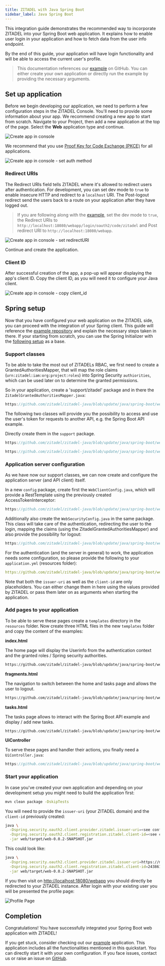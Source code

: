 ```yaml
---
title: ZITADEL with Java Spring Boot
sidebar_label: Java Spring Boot
---
```


This integration guide demonstrates the recommended way to incorporate ZITADEL into your Spring Boot web application. 
It explains how to enable user login in your application and how to fetch data from the user info endpoint.

By the end of this guide, your application will have login functionality and will be able to access the current user's profile.

> This documentation references our [example](https://github.com/zitadel/zitadel-java) on GitHub. 
> You can either create your own application or directly run the example by providing the necessary arguments.

## Set up application

Before we begin developing our application, we need to perform a few configuration steps in the ZITADEL Console.
You'll need to provide some information about your app. We recommend creating a new app to start from scratch. Navigate to your Project, then add a new application at the top of the page.
Select the **Web** application type and continue.

![Create app in console](/img/java-spring/app-create.png)

We recommend that you use [Proof Key for Code Exchange (PKCE)](/apis/openidoauth/grant-types#proof-key-for-code-exchange) for all applications.

![Create app in console - set auth method](/img/java-spring/app-create-auth.png)

### Redirect URIs

The Redirect URIs field tells ZITADEL where it's allowed to redirect users after authentication. For development, you can set dev mode to `true` to enable insecure HTTP and redirect to a `localhost` URI.
The Post-logout redirect send the users back to a route on your application after they have logged out.

> If you are following along with the [example](https://github.com/zitadel/zitadel-java), set the dev mode to `true`, the Redirect URIs to `http://localhost:18080/webapp/login/oauth2/code/zitadel` and Post redirect URI to `http://localhost:18080/webapp`.

![Create app in console - set redirectURI](/img/java-spring/app-create-redirect.png)

Continue and create the application.

### Client ID

After successful creation of the app, a pop-up will appear displaying the app's client ID. Copy the client ID, as you will need it to configure your Java client.

![Create app in console - copy client_id](/img/java-spring/app-create-clientid.png)

## Spring setup

Now that you have configured your web application on the ZITADEL side, you can proceed with the integration of your Spring client.
This guide will reference the [example repository](https://github.com/zitadel/zitadel-java) and explain the necessary steps taken in there.
If your starting from scratch, you can use the Spring Initializer with the [following setup](https://start.spring.io/#!type=maven-project&language=java&platformVersion=3.2.1&packaging=jar&jvmVersion=17&dependencies=web,thymeleaf,security,oauth2-client,lombok) as a base.

### Support classes

To be able to take the most out of ZITADELs RBAC, we first need to create a GrantedAuthoritiesMapper, that will map the role claims (`urn:zitadel:iam:org:project:roles`)
into Spring Security `authiorities`, which can be used later on to determine the granted permissions.

So in your application, create a 'support/zitadel' package and in there the `ZitadelGrantedAuthoritiesMapper.java`:

```java reference
https://github.com/zitadel/zitadel-java/blob/update/java/spring-boot/web/src/main/java/demo/support/zitadel/ZitadelGrantedAuthoritiesMapper.java
```

The following two classes will provide you the possibility to access and use the user's token for requests to another API, e.g. the Spring Boot API example.

Directly create them in the `support` package.

```java reference
https://github.com/zitadel/zitadel-java/blob/update/java/spring-boot/web/src/main/java/demo/support/TokenAccessor.java
```

```java reference
https://github.com/zitadel/zitadel-java/blob/update/java/spring-boot/web/src/main/java/demo/support/AccessTokenInterceptor.java
```

### Application server configuration

As we have now our support classes, we can now create and configure the application server (and API client) itself.

In a new `config` package, create first the `WebClientConfig.java`, which will provide a RestTemplate using the previously created AccessTokenInterceptor:

```java reference
https://github.com/zitadel/zitadel-java/blob/update/java/spring-boot/web/src/main/java/demo/config/WebClientConfig.java
```

Additionally also create the `WebSecurityConfig.java` in the same package. This class will take care of the authentication, redirecting the user to the login,
mapping the claims (using the ZitadelGrantedAuthoritiesMapper) and also provide the possibility for logout:

```java reference
https://github.com/zitadel/zitadel-java/blob/update/java/spring-boot/web/src/main/java/demo/config/WebSecurityConfig.java
```

For the authentication (and the server in general) to work, the application needs some configuration, so please provide the following to your `application.yml` (resources folder):

```yaml reference
https://github.com/zitadel/zitadel-java/blob/update/java/spring-boot/web/src/main/resources/application.yml
```

Note that both the `issuer-uri` as well as the `client-id` are only placeholders. You can either change them in here using the values provided by ZITADEL
or pass them later on as arguments when starting the application.

### Add pages to your application

To be able to serve these pages create a `templates` directory in the `resources` folder.
Now create three HTML files in the new `templates` folder and copy the content of the examples:

**index.html**

The home page will display the Userinfo from the authentication context and the granted roles / Spring security authorities.

```html reference
https://github.com/zitadel/zitadel-java/blob/update/java/spring-boot/web/src/main/resources/templates/index.html
```

**fragments.html**

The navigation to switch between the home and tasks page and allows the user to logout.

```html reference
https://github.com/zitadel/zitadel-java/blob/update/java/spring-boot/web/src/main/resources/templates/fragments.html
```

**tasks.html**

The tasks page allows to interact with the Spring Boot API example and display / add new tasks.

```html reference
https://github.com/zitadel/zitadel-java/blob/update/java/spring-boot/web/src/main/resources/templates/tasks.html
```

**UiController**

To serve these pages and handler their actions, you finally need a `UiController.java`:

```java reference
https://github.com/zitadel/zitadel-java/blob/update/java/spring-boot/web/src/main/java/demo/web/UiController.java
```

### Start your application

In case you've created your own application and depending on your development setup you might need to build the application first:

```bash
mvn clean package -DskipTests
```

You will need to provide the `issuer-uri` (your ZITADEL domain) and the `client-id` previously created:

```bash
java \
  -Dspring.security.oauth2.client.provider.zitadel.issuer-uri=<see configuration above> \
  -Dspring.security.oauth2.client.registration.zitadel.client-id=<see configuration above> \
  -jar web/target/web-0.0.2-SNAPSHOT.jar
```

This could look like:

```bash
java \
  -Dspring.security.oauth2.client.provider.zitadel.issuer-uri=https://my-domain.zitadel.cloud \
  -Dspring.security.oauth2.client.registration.zitadel.client-id=243861220627644836@example \
  -jar web/target/web-0.0.2-SNAPSHOT.jar
```

If you then visit on <http://localhost:18080/webapp> you should directly be redirected to your ZITADEL instance.
After login with your existing user you will be presented the profile page:

![Profile Page](/img/java-spring/app-profile.png)

## Completion

Congratulations! You have successfully integrated your Spring Boot web application with ZITADEL!

If you get stuck, consider checking out our [example](https://github.com/zitadel/zitadel-java) application. 
This application includes all the functionalities mentioned in this quickstart. 
You can directly start it with your own configuration. If you face issues, contact us or raise an issue on [GitHub](https://github.com/zitadel/zitadel-java/issues).


